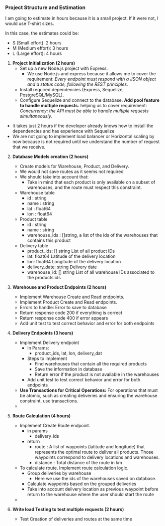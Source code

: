 
### Project Structure and Estimation
I am going to estimate in hours because it is a small project. If it were not, I would use T-shirt sizes.

In this case, the estimates could be:

-   S (Small effort): 2 hours
-   M (Medium effort): 3 hours
-   L (Large effort): 4 hours

1.  **Project Initialization (2 hours)**
    -   Set up a new Node.js project with Express.
	    - We use Node.js and express because it allows me to cover the requirement: *Every endpoint must respond with a JSON object and a status code, following the REST principles.*
    -   Install required dependencies (Express, Sequelize, PostgreSQL/MySQL).
    -   Configure Sequelize and connect to the database. **Add pool feature to handle multiple requests.** helping us to cover requirement:
*Concurrency: the API must be able to handle multiple requests simultaneously.*

-   It takes just 2 hours if the developer already knows how to install the dependencies and has experience with Sequelize
- We are not going to implement load balancer or Horizontal scaling by now because is not required until we understand the number of request that we receive.

 
2.  **Database Models creation  (2 hours)**
    -   Create models for Warehouse, Product, and Delivery.
    - We would not save routes as it seems not required
    - We should take into account that:
	    - Take in mind that each product is only available on a subset of warehouses, and the route must respect this constraint.
    - Warehouse table
	    - id : string 
	    - name : string 
	    - lat : float64
	    - lon : float64
    -  Product table
	    - id : string
	    - name : string
	    - warehouse_ids : []string, a list of the ids of the warehouses that contains this product
    - Delivery table
	    - product_ids: [] string  List  of  all  product  IDs
	    - lat: float64  Latitude  of  the  delivery  location
	    - lon: float64  Longitude  of  the  delivery  location
	    - delivery_date: string  Delivery  date
	    - warehouse_id: [] string  List  of  all  warehouse  IDs  associated  to  the  products  ids

3.  **Warehouse and Product Endpoints (2 hours)**
    -   Implement Warehouse Create and Read endpoints.
    -   Implement Product Create and Read endpoints.
    - Errors to handle: Error to save to database
    - Return response code 200 if everything is correct
    - Return response code 400 if error appears
    - Add unit test to test correct behavior and error for both endpoints
    
4.  **Delivery Endpoints (3 hours)**
    -   Implement Delivery endpoint
	    - In Params:
		    - product_ids, lat, lon, delivery_dat
	    - Steps to implement
		    - Find warehouses that contain all the required products
		    - Save the information in database
		    - Return error if the product is not available in the warehouses 
	     - Add unit test to test correct behavior and error for both endpoints
    - **Use Transactions for Critical Operations:** For operations that must be atomic, such as creating deliveries and ensuring the warehouse constraint, use transactions.
    - 
5.  **Route Calculation (4 hours)**
    - Implement Create Route endpoint.
	    - in params
		    - delivery_ids
	    - return
		    - route : A list of waypoints (latitude and longitude) that represents the optimal route to deliver all products. Those waypoints correspond to delivery locations and warehouses. 
		    - distance : Total distance of the route in km
    -  To calculate route. Implement route calculation logic.
	    - Group deliveries by warehouse
		    - Here we use the ids of the warehouses saved on database.
	    - Calculate waypoints based on the grouped deliveries
	    - Take into account delivery location as previous waypoint before return to the warehouse where the user should start the route
    -   
6.  **Write load Testing to test multiple requests (2 hours)**
    -   Test Creation of deliveries and routes at the same time

